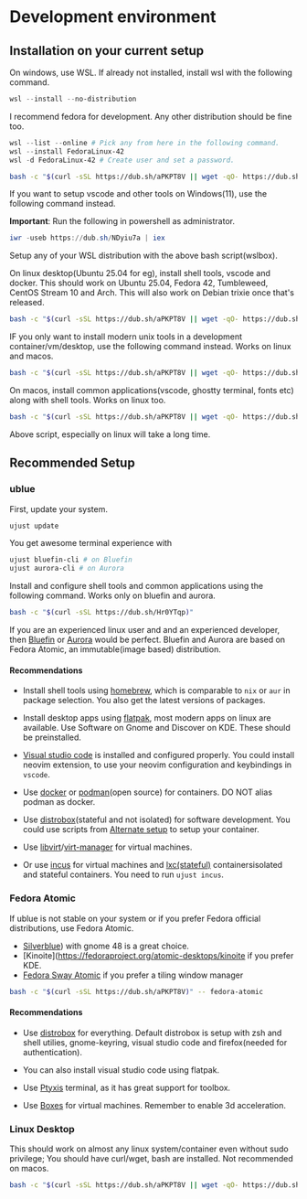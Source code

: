 # Development environment

## Installation on your current setup

On windows, use WSL. If already not installed, install wsl with the following command.

```powershell
wsl --install --no-distribution
```

I recommend fedora for development. Any other distribution should be fine too.

```powershell
wsl --list --online # Pick any from here in the following command.
wsl --install FedoraLinux-42
wsl -d FedoraLinux-42 # Create user and set a password.
```


```bash
bash -c "$(curl -sSL https://dub.sh/aPKPT8V || wget -qO- https://dub.sh/aPKPT8V)" -- wslbox
```

If you want to setup vscode and other tools on Windows(11), use the following command instead.

**Important**: Run the following in powershell as administrator.

```powershell
iwr -useb https://dub.sh/NDyiu7a | iex
```

Setup any of your WSL distribution with the above bash script(wslbox).


On linux desktop(Ubuntu 25.04 for eg), install shell tools, vscode and docker. This should work on Ubuntu 25.04, Fedora 42, Tumbleweed, CentOS Stream 10 and Arch. This will also work on Debian trixie once that's released.

```bash
bash -c "$(curl -sSL https://dub.sh/aPKPT8V || wget -qO- https://dub.sh/aPKPT8V)" -- dev
```

IF you only want to install modern unix tools in a development container/vm/desktop, use the following command instead. Works on linux and macos.

```bash
bash -c "$(curl -sSL https://dub.sh/aPKPT8V || wget -qO- https://dub.sh/aPKPT8V)" -- shell
```

On macos, install common applications(vscode, ghostty terminal, fonts etc) along with shell tools. Works on linux too.

```bash
bash -c "$(curl -sSL https://dub.sh/aPKPT8V || wget -qO- https://dub.sh/aPKPT8V)" -- desktop
```

Above script, especially on linux will take a long time.

## Recommended Setup


### ublue

First, update your system.

```bash
ujust update
```

You get awesome terminal experience with

```bash
ujust bluefin-cli # on Bluefin
ujust aurora-cli # on Aurora
```

Install and configure shell tools and common applications using the following command. Works only on bluefin and aurora.

```bash
bash -c "$(curl -sSL https://dub.sh/Hr0YTqp)"
```

If you are an experienced linux user and and an experienced developer, then [Bluefin](https://projectbluefin.io) or [Aurora](https://getaurora.dev/en) would be perfect. Bluefin and Aurora are based on Fedora Atomic, an immutable(image based) distribution.

#### Recommendations

  - Install shell tools using [homebrew](https://brew.sh), which is comparable to `nix` or `aur` in package selection. You also get the latest versions of packages.

  - Install desktop apps using [flatpak](https://flathub.org), most modern apps on linux are available. Use Software on Gnome and Discover on KDE. These should be preinstalled.

  - [Visual studio code](https://code.visualstudio.com) is installed and configured properly. You could install neovim extension, to use your neovim configuration and keybindings in `vscode`.

  - Use [docker](https://docker.com) or [podman](https://podman.io)(open source) for containers. DO NOT alias podman as docker.

  - Use [distrobox](https://distrobox.it)(stateful and not isolated) for software development. You could use scripts from [Alternate setup](https://github.com/pervezfunctor/dotfiles/blob/main/docs/alternate-setup.md#alternate-setup) to setup your container.

  - Use [libvirt](https://libvirt.org)/[virt-manager](https://virt-manager.org) for virtual machines.

  - Or use [incus](https://linuxcontainers.org/incus) for virtual machines and [lxc(stateful)](https://linuxcontainers.org/lxc) containersisolated and stateful containers. You need to run `ujust incus`.


### Fedora Atomic

If ublue is not stable on your system or if you prefer Fedora official distributions, use Fedora Atomic.

  - [Silverblue](https://fedoraproject.org/atomic-desktops/silverblue)) with gnome 48 is a great choice.
  - [Kinoite](https://fedoraproject.org/atomic-desktops/kinoite if you prefer KDE.
  -  [Fedora Sway Atomic](https://fedoraproject.org/atomic-desktops/sway) if you prefer a tiling window manager

```bash
bash -c "$(curl -sSL https://dub.sh/aPKPT8V)" -- fedora-atomic
```

#### Recommendations

  - Use [distrobox](https://distrobox.it) for everything. Default distrobox is setup with zsh and shell utilies, gnome-keyring, visual studio code and firefox(needed for authentication).

  - You can also install visual studio code using flatpak.

  - Use [Ptyxis](https://gitlab.gnome.org/chergert/ptyxis) terminal, as it has great support for toolbox.

  - Use [Boxes](https://apps.gnome.org/Boxes) for virtual machines. Remember to enable 3d acceleration.


### Linux Desktop

This should work on almost any linux system/container even without sudo privilege; You should have curl/wget, bash are installed. Not recommended on macos.

```bash
bash -c "$(curl -sSL https://dub.sh/aPKPT8V || wget -qO- https://dub.sh/aPKPT8V)" -- generic
```

